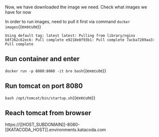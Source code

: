 Now, we have downloaded the image we need.
Check what images we have for now 

In order to run images, need to pull it first via command 
`docker images`{{execute}}

`
Using default tag: latest
latest: Pulling from library/nginx
b8f262c62ec6: Pull complete
e9218e8f93b1: Pull complete
7acba7289aa3: Pull complete
`

## Run container and enter
`docker run -p 8080:8080 -it bre bash`{{execute}}

## Run tomcat on port 8080
`bash /opt/tomcat/bin/startup.sh`{{execute}}

## Reach tomcat from browser
https://[[HOST_SUBDOMAIN]]-8080-[[KATACODA_HOST]].environments.katacoda.com


